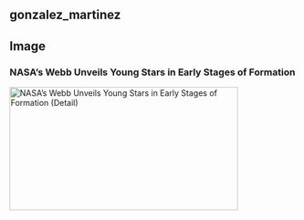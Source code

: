 ## gonzalez_martinez

## Image

### NASA’s Webb Unveils Young Stars in Early Stages of Formation

<picture>
 <source media="(prefers-color-scheme: dark)" srcset="YOUR-DARKMODE-IMAGE">
 <source media="(prefers-color-scheme: light)" srcset="YOUR-LIGHTMODE-IMAGE">
 <a data-flickr-embed="true" href="https://www.flickr.com/photos/nasawebbtelescope/52565832838/in/album-72177720301006030/" title="NASA’s Webb Unveils Young Stars in Early Stages of Formation (Detail)"><img src="https://live.staticflickr.com/65535/52565832838_25774a5081_w.jpg" width="400" height="216" alt="NASA’s Webb Unveils Young Stars in Early Stages of Formation (Detail)"></a><script async src="//embedr.flickr.com/assets/client-code.js" charset="utf-8"></script>
 
</picture>




